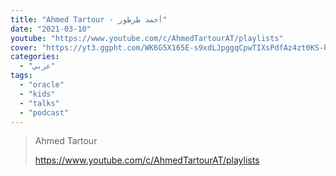 ```yaml
---
title: "Ahmed Tartour - أحمد طرطور"
date: "2021-03-10"
youtube: "https://www.youtube.com/c/AhmedTartourAT/playlists"
cover: "https://yt3.ggpht.com/WK6G5X165E-s9xdLJpggqCpwTIXsPdfAz4zt0KS-hay3YGVBwrWE5WtCSbaLbW7m88k9g0Mm7Q=s176-c-k-c0x00ffffff-no-rj"
categories:
  - "عربي"
tags:
  - "oracle"
  - "kids"
  - "talks"
  - "podcast"
---
```


> Ahmed Tartour
>
> https://www.youtube.com/c/AhmedTartourAT/playlists

